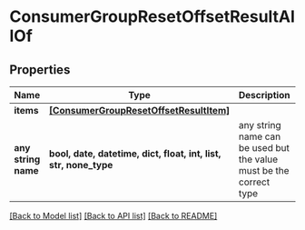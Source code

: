 # ConsumerGroupResetOffsetResultAllOf


## Properties
Name | Type | Description | Notes
------------ | ------------- | ------------- | -------------
**items** | [**[ConsumerGroupResetOffsetResultItem]**](ConsumerGroupResetOffsetResultItem.md) |  | [optional] 
**any string name** | **bool, date, datetime, dict, float, int, list, str, none_type** | any string name can be used but the value must be the correct type | [optional]

[[Back to Model list]](../README.md#documentation-for-models) [[Back to API list]](../README.md#documentation-for-api-endpoints) [[Back to README]](../README.md)


